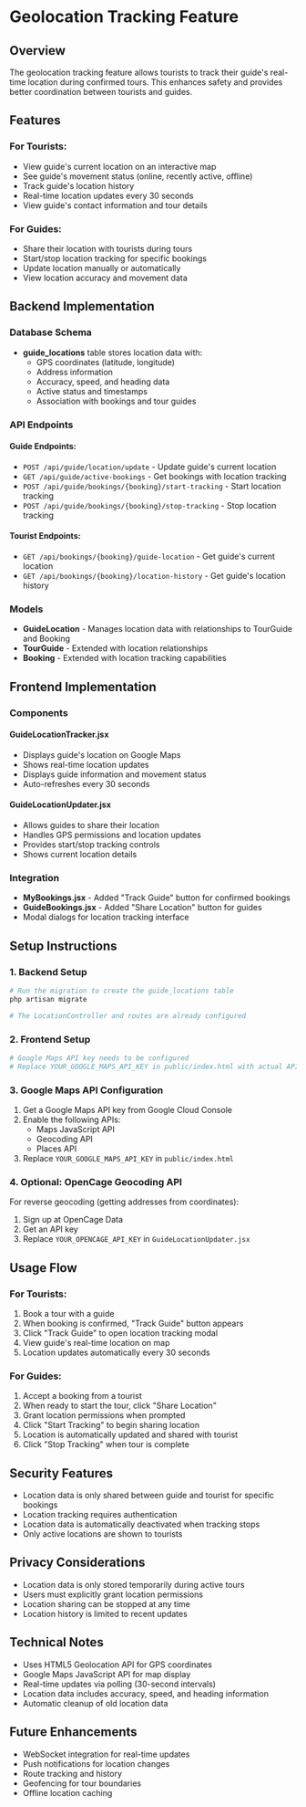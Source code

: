 # Geolocation Tracking Feature

## Overview
The geolocation tracking feature allows tourists to track their guide's real-time location during confirmed tours. This enhances safety and provides better coordination between tourists and guides.

## Features

### For Tourists:
- View guide's current location on an interactive map
- See guide's movement status (online, recently active, offline)
- Track guide's location history
- Real-time location updates every 30 seconds
- View guide's contact information and tour details

### For Guides:
- Share their location with tourists during tours
- Start/stop location tracking for specific bookings
- Update location manually or automatically
- View location accuracy and movement data

## Backend Implementation

### Database Schema
- **guide_locations** table stores location data with:
  - GPS coordinates (latitude, longitude)
  - Address information
  - Accuracy, speed, and heading data
  - Active status and timestamps
  - Association with bookings and tour guides

### API Endpoints

#### Guide Endpoints:
- `POST /api/guide/location/update` - Update guide's current location
- `GET /api/guide/active-bookings` - Get bookings with location tracking
- `POST /api/guide/bookings/{booking}/start-tracking` - Start location tracking
- `POST /api/guide/bookings/{booking}/stop-tracking` - Stop location tracking

#### Tourist Endpoints:
- `GET /api/bookings/{booking}/guide-location` - Get guide's current location
- `GET /api/bookings/{booking}/location-history` - Get guide's location history

### Models
- **GuideLocation** - Manages location data with relationships to TourGuide and Booking
- **TourGuide** - Extended with location relationships
- **Booking** - Extended with location tracking capabilities

## Frontend Implementation

### Components

#### GuideLocationTracker.jsx
- Displays guide's location on Google Maps
- Shows real-time location updates
- Displays guide information and movement status
- Auto-refreshes every 30 seconds

#### GuideLocationUpdater.jsx
- Allows guides to share their location
- Handles GPS permissions and location updates
- Provides start/stop tracking controls
- Shows current location details

### Integration
- **MyBookings.jsx** - Added "Track Guide" button for confirmed bookings
- **GuideBookings.jsx** - Added "Share Location" button for guides
- Modal dialogs for location tracking interface

## Setup Instructions

### 1. Backend Setup
```bash
# Run the migration to create the guide_locations table
php artisan migrate

# The LocationController and routes are already configured
```

### 2. Frontend Setup
```bash
# Google Maps API key needs to be configured
# Replace YOUR_GOOGLE_MAPS_API_KEY in public/index.html with actual API key
```

### 3. Google Maps API Configuration
1. Get a Google Maps API key from Google Cloud Console
2. Enable the following APIs:
   - Maps JavaScript API
   - Geocoding API
   - Places API
3. Replace `YOUR_GOOGLE_MAPS_API_KEY` in `public/index.html`

### 4. Optional: OpenCage Geocoding API
For reverse geocoding (getting addresses from coordinates):
1. Sign up at OpenCage Data
2. Get an API key
3. Replace `YOUR_OPENCAGE_API_KEY` in `GuideLocationUpdater.jsx`

## Usage Flow

### For Tourists:
1. Book a tour with a guide
2. When booking is confirmed, "Track Guide" button appears
3. Click "Track Guide" to open location tracking modal
4. View guide's real-time location on map
5. Location updates automatically every 30 seconds

### For Guides:
1. Accept a booking from a tourist
2. When ready to start the tour, click "Share Location"
3. Grant location permissions when prompted
4. Click "Start Tracking" to begin sharing location
5. Location is automatically updated and shared with tourist
6. Click "Stop Tracking" when tour is complete

## Security Features
- Location data is only shared between guide and tourist for specific bookings
- Location tracking requires authentication
- Location data is automatically deactivated when tracking stops
- Only active locations are shown to tourists

## Privacy Considerations
- Location data is only stored temporarily during active tours
- Users must explicitly grant location permissions
- Location sharing can be stopped at any time
- Location history is limited to recent updates

## Technical Notes
- Uses HTML5 Geolocation API for GPS coordinates
- Google Maps JavaScript API for map display
- Real-time updates via polling (30-second intervals)
- Location data includes accuracy, speed, and heading information
- Automatic cleanup of old location data

## Future Enhancements
- WebSocket integration for real-time updates
- Push notifications for location changes
- Route tracking and history
- Geofencing for tour boundaries
- Offline location caching





